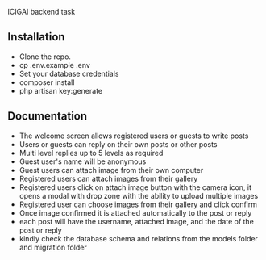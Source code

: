 ICIGAI backend task

## Installation

- Clone the repo.
- cp .env.example .env
- Set your database credentials
- composer install
- php artisan key:generate

## Documentation

- The welcome screen allows registered users or guests to write posts
- Users or guests can reply on their own posts or other posts
- Multi level replies up to 5 levels as required
- Guest user's name will be anonymous
- Guest users can attach image from their own computer
- Registered users can attach images from their gallery
- Registered users click on attach image button with the camera icon, it opens a modal with drop zone with the ability to upload multiple images
- Registered user can choose images from their gallery and click confirm
- Once image confirmed it is attached automatically to the post or reply
- each post will have the username, attached image, and the date of the post or reply
- kindly check the database schema and relations from the models folder and migration folder
